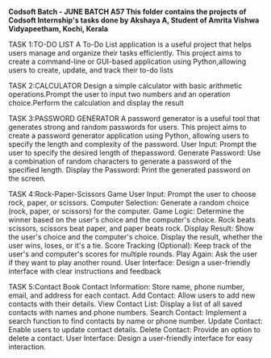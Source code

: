 
**Codsoft Batch - JUNE BATCH A57
This folder contains the projects of Codsoft Internship's tasks done by Akshaya A, Student of Amrita Vishwa Vidyapeetham, Kochi, Kerala**

TASK 1:TO-DO LIST
A To-Do List application is a useful project that helps users manage and organize their tasks efficiently. This project aims to create a command-line or GUI-based application using Python,allowing users to create, update, and track their to-do lists

TASK 2:CALCULATOR
Design a simple calculator with basic arithmetic operations.Prompt the user to input two numbers and an operation choice.Perform the calculation and display the result

TASK 3:PASSWORD GENERATOR
A password generator is a useful tool that generates strong and random passwords for users. This project aims to create a password generator application using Python, allowing users to
specify the length and complexity of the password.
User Input: Prompt the user to specify the desired length of thepassword.
Generate Password: Use a combination of random characters to generate a password of the specified length.
Display the Password: Print the generated password on the screen.

TASK 4:Rock-Paper-Scissors Game
User Input: Prompt the user to choose rock, paper, or scissors.
Computer Selection: Generate a random choice (rock, paper, or scissors) for the computer.
Game Logic: Determine the winner based on the user's choice and the computer's choice.
Rock beats scissors, scissors beat paper, and paper beats rock.
Display Result: Show the user's choice and the computer's choice.
Display the result, whether the user wins, loses, or it's a tie.
Score Tracking (Optional): Keep track of the user's and computer's scores for multiple rounds.
Play Again: Ask the user if they want to play another round.
User Interface: Design a user-friendly interface with clear instructions and feedback

TASK 5:Contact Book
Contact Information: Store name, phone number, email, and address for each contact.
Add Contact: Allow users to add new contacts with their details.
View Contact List: Display a list of all saved contacts with names and phone numbers.
Search Contact: Implement a search function to find contacts by name or phone number.
Update Contact: Enable users to update contact details.
Delete Contact: Provide an option to delete a contact.
User Interface: Design a user-friendly interface for easy interaction.
